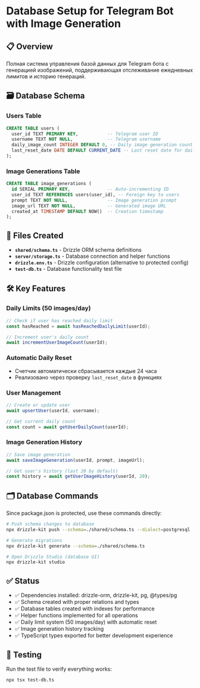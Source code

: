 # Database Setup for Telegram Bot with Image Generation

## 📋 Overview
Полная система управления базой данных для Telegram бота с генерацией изображений, поддерживающая отслеживание ежедневных лимитов и историю генераций.

## 🗃️ Database Schema

### Users Table
```sql
CREATE TABLE users (
  user_id TEXT PRIMARY KEY,           -- Telegram user ID
  username TEXT NOT NULL,             -- Telegram username  
  daily_image_count INTEGER DEFAULT 0, -- Daily image generation count
  last_reset_date DATE DEFAULT CURRENT_DATE -- Last reset date for daily counter
);
```

### Image Generations Table
```sql
CREATE TABLE image_generations (
  id SERIAL PRIMARY KEY,              -- Auto-incrementing ID
  user_id TEXT REFERENCES users(user_id), -- Foreign key to users
  prompt TEXT NOT NULL,               -- Image generation prompt
  image_url TEXT NOT NULL,            -- Generated image URL
  created_at TIMESTAMP DEFAULT NOW()  -- Creation timestamp
);
```

## 📁 Files Created

- **`shared/schema.ts`** - Drizzle ORM schema definitions
- **`server/storage.ts`** - Database connection and helper functions  
- **`drizzle.env.ts`** - Drizzle configuration (alternative to protected config)
- **`test-db.ts`** - Database functionality test file

## 🛠️ Key Features

### Daily Limits (50 images/day)
```typescript
// Check if user has reached daily limit
const hasReached = await hasReachedDailyLimit(userId);

// Increment user's daily count
await incrementUserImageCount(userId);
```

### Automatic Daily Reset
- Счетчик автоматически сбрасывается каждые 24 часа
- Реализовано через проверку `last_reset_date` в функциях

### User Management
```typescript
// Create or update user
await upsertUser(userId, username);

// Get current daily count
const count = await getUserDailyCount(userId);
```

### Image Generation History
```typescript
// Save image generation
await saveImageGeneration(userId, prompt, imageUrl);

// Get user's history (last 20 by default)
const history = await getUserImageHistory(userId, 20);
```

## 🗂️ Database Commands

Since package.json is protected, use these commands directly:

```bash
# Push schema changes to database
npx drizzle-kit push --schema=./shared/schema.ts --dialect=postgresql --url=$DATABASE_URL

# Generate migrations
npx drizzle-kit generate --schema=./shared/schema.ts

# Open Drizzle Studio (database UI)
npx drizzle-kit studio
```

## ✅ Status
- ✅ Dependencies installed: drizzle-orm, drizzle-kit, pg, @types/pg
- ✅ Schema created with proper relations and types
- ✅ Database tables created with indexes for performance
- ✅ Helper functions implemented for all operations
- ✅ Daily limit system (50 images/day) with automatic reset
- ✅ Image generation history tracking
- ✅ TypeScript types exported for better development experience

## 🧪 Testing
Run the test file to verify everything works:
```bash
npx tsx test-db.ts
```